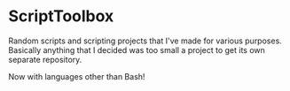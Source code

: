 ScriptToolbox
=============

Random scripts and scripting projects that I've made for various purposes.
Basically anything that I decided was too small a project to get its own
separate repository.

Now with languages other than Bash!

